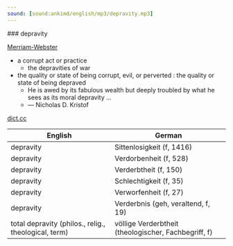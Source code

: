 ```yaml
---
sound: [sound:ankimd/english/mp3/depravity.mp3]
---
```


\### depravity

[Merriam-Webster](https://www.merriam-webster.com/dictionary/depravity)

- a corrupt act or practice
    - the depravities of war
- the quality or state of being corrupt, evil, or perverted : the quality or state of being depraved
    - He is awed by its fabulous wealth but deeply troubled by what he sees as its moral depravity …
    - — Nicholas D. Kristof

[dict.cc](https://www.dict.cc/depravity)

| English        | German       |
| -------------- | ------------ |
| depravity | Sittenlosigkeit (f, 1416) |
| depravity | Verdorbenheit (f, 528) |
| depravity | Verderbtheit (f, 150) |
| depravity | Schlechtigkeit (f, 35) |
| depravity | Verworfenheit (f, 27) |
| depravity | Verderbnis (geh, veraltend, f, 19) |
| total depravity (philos., relig., theological, term) | völlige Verderbtheit (theologischer, Fachbegriff, f) |
